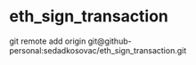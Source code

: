 # eth_sign_transaction
git remote add origin git@github-personal:sedadkosovac/eth_sign_transaction.git
